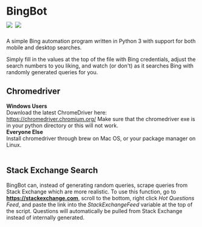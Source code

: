 # BingBot<br><img src="https://img.shields.io/github/last-commit/themooer1/BingBot.svg"> <a href="/to/themooer1"><img src="https://img.shields.io/badge/Say%20Thanks!-🦉-1EAEDB.svg"></a>
A simple Bing automation program written in Python 3 with support for both mobile and desktop searches.

Simply fill in the values at the top of the file with Bing credentials, adjust the search numbers to you liking, 
and watch (or don't) as it searches Bing with randomly generated queries for you.

<h2>Chromedriver</h2>
<strong>Windows Users</strong><br>
<article>Download the latest ChromeDriver here: <a href="https://chromedriver.chromium.org/">https://chromedriver.chromium.org/</a>
Make sure that the chromedriver exe is in your python directory or this will not work.<br>  
<strong>Everyone Else</strong><br>
<article>Install chromedriver through brew on Mac OS, or your package manager on Linux.</article><br>
<h2>Stack Exchange Search</h2>
<article>BingBot can, instead of generating random queries, scrape queries from Stack Exchange which are more realistic.  To use this function, go to <strong><a href="https://stackexchange.com">https://stackexchange.com</a></strong>, scroll to the bottom, right click <em>Hot Questions Feed</em>, and paste the link into the <em>StackExchangeFeed</em> variable at the top of the script.  Questions will automatically be pulled from Stack Exchange instead of internally generated.
